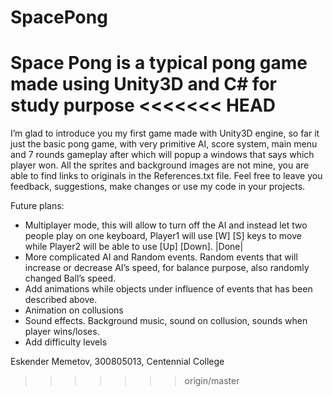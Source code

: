 # SpacePong
Space Pong is a typical pong game made using Unity3D and C# for study purpose 
<<<<<<< HEAD
=======


I’m glad to introduce you my first game made with Unity3D engine, so far it just the basic pong game, with very primitive AI, score system, main menu and 7 rounds gameplay after which will popup a windows that says which player won. All the sprites and background images are not mine, you are able to find links to originals in the References.txt file. Feel free to leave you feedback, suggestions, make changes or use my code in your projects.

Future plans: 
- Multiplayer mode, this will allow to turn off the AI and instead let two people play on one keyboard, Player1 will use [W] [S] keys to move while Player2 will be able to use [Up] [Down].  |Done|
- More complicated AI and Random events. Random events that will increase or decrease AI’s speed, for balance purpose, also randomly changed Ball’s speed.
- Add animations while objects under influence of events that has been described above. 
- Animation on collusions 
- Sound effects. Background music, sound on collusion, sounds when player wins/loses. 
- Add difficulty levels 

Eskender Memetov, 300805013, Centennial College
>>>>>>> origin/master
